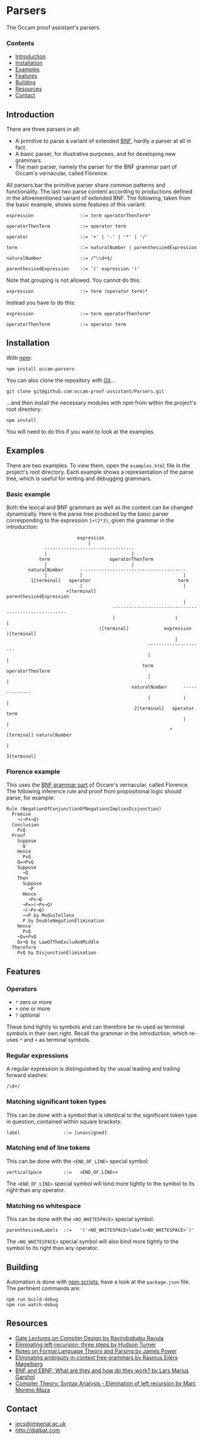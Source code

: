 # Parsers

The Occam proof assistant's parsers.

### Contents

- [Introduction](#introduction)
- [Installation](#installation)
- [Examples](#examples)
- [Features](#features)
- [Building](#building)
- [Resources](#resources)
- [Contact](#contact)

## Introduction

There are three parsers in all:

* A primitive to parse a variant of extended [BNF](https://en.wikipedia.org/wiki/Backus%E2%80%93Naur_form), hardly a parser at all in fact.
* A basic parser, for illustrative purposes, and for developing new grammars.
* The main parser, namely the parser for the BNF grammar part of Occam's vernacular, called Florence.

All parsers bar the primitive parser share common patterns and functionality. The last two parse content according to productions defined in the aforementioned variant of extended BNF. The following, taken from the basic example, shows some features of this variant:

    expression                 ::= term operatorThenTerm*
    
    operatorThenTerm           ::= operator term
    
    operator                   ::= '+' | '-' | '*' | '/'
    
    term                       ::= naturalNumber | parenthesizedExpression
    
    naturalNumber              ::= /^\\d+$/
    
    parenthesizedExpression    ::= '(' expression ')'

Note that grouping is not allowed. You cannot do this:

    expression                 ::= term (operator term)*

Instead you have to do this:

    expression                 ::= term operatorThenTerm*
    
    operatorThenTerm           ::= operator term

## Installation

With [npm](https://www.npmjs.com/):

    npm install occam-parsers

You can also clone the repository with [Git](https://git-scm.com/)...

    git clone git@github.com:occam-proof-assistant/Parsers.git

...and then install the necessary modules with npm from within the project's root directory:

    npm install

You will need to do this if you want to look at the examples.

## Examples

There are two examples. To view them, open the `examples.html` file in the project's root directory. Each example shows a representation of the parse tree, which is useful for writing and debugging grammars.

### Basic example

Both the lexical and BNF grammars as well as the content can be changed dynamically. Here is the parse tree produced by the basic parser corresponding to the expression `1+(2*3)`, given the grammar in the introduction:

                              expression
                                  |
                  ---------------------------------
                  |                               |
                term                      operatorThenTerm
                  |                               |
            naturalNumber      ---------------------------------------
                  |            |                                     |
             1[terminal]   operator                                term
                               |                                     |
                          +[terminal]                     parenthesizedExpression
                                                                     |
                                           -----------------------------------------------------
                                           |                      |                            |
                                      ([terminal]             expression                  )[terminal]
                                                                  |
                                                        ---------------------
                                                        |                   |
                                                      term          operatorThenTerm
                                                        |                   |
                                                  naturalNumber      --------------
                                                        |            |            |
                                                   2[terminal]   operator       term
                                                                     |            |
                                                                *[terminal] naturalNumber
                                                                                  |
                                                                             3[terminal]

### Florence example

This uses the [BNF grammar part](https://raw.githubusercontent.com/occam-proof-assistant/Parsers/master/es6/florence/grammar.js) of Occam's vernacular, called Florence. The following inference rule and proof from propositional logic should parse, for example:

    Rule (NegationOfConjunctionOfNegationsImpliesDisjunction)
      Premise
        ¬(¬P∧¬Q)
      Conclusion
        P∨Q
      Proof
        Suppose
          Q
        Hence
          P∨Q
        Q=>P∨Q
        Suppose
          ¬Q
        Then
          Suppose
            ¬P
          Hence
            ¬P∧¬Q
          ¬P=>(¬P∧¬Q)
          ¬(¬P∧¬Q)
          ¬¬P by ModusTollens
          P by DoubleNegationElimination
        Hence
          P∨Q
        ¬Q=>P∨Q
        Q∨¬Q by LawOfTheExcludedMiddle
      Therefore
        P∨Q by DisjunctionElimination
        
## Features

### Operators

- `*` zero or more
- `+` one or more
- `?` optional

These bind tightly to symbols and can therefore be re-used as terminal symbols in their own right. Recall the grammar in the introduction, which re-uses `*` and `+` as terminal symbols.

### Regular expressions

A regular expression is distinguished by the usual leading and trailing forward slashes:

    /\d+/
    
### Matching significant token types

This can be done with a symbol that is identical to the significant token type in question, contained within square brackets:

    label                ::= [unassigned]

### Matching end of line tokens

This can be done with the `<END_OF_LINE>` special symbol:

    verticalSpace        ::=   <END_OF_LINE>+

The `<END_OF_LINE>` special symbol will bind more tightly to the symbol to its right than any operator.

### Matching no whitespace

This can be done with the `<NO_WHITESPACE>` special symbol:

    parenthesisedLabels  ::=   '('<NO_WHITESPACE>labels<NO_WHITESPACE>')'

The `<NO_WHITESPACE>` special symbol will also bind more tightly to the symbol to its right than any operator.

## Building

Automation is done with [npm scripts](https://docs.npmjs.com/misc/scripts), have a look at the `package.json` file. The pertinent commands are:

    npm run build-debug
    npm run watch-debug

## Resources

* [Gate Lectures on Compiler Design by Ravindrababu Ravula](https://www.youtube.com/watch?v=Qkwj65l_96I&list=PLEbnTDJUr_IcPtUXFy2b1sGRPsLFMghhS)
* [Eliminating left-recursion: three steps by Hudson Turner](http://www.d.umn.edu/~hudson/5641/l11m.pdf)
* [Notes on Formal Language Theory and Parsing by James Power](http://www.cs.nuim.ie/~jpower/Courses/Previous/parsing)
* [Eliminating ambiguity in context free grammars by Rasmus Ejlers Møgelberg](http://itu.dk/people/mogel/SPLC2012/lectures/eliminatingAmbiguity.pdf)
* [BNF and EBNF: What are they and how do they work? by Lars Marius Garshol](http://www.garshol.priv.no/download/text/bnf.html#id2.3.)
* [Compiler Theory: Syntax Analysis - Elimination of left recursion by Marc Moreno Maza](http://www.csd.uwo.ca/~moreno/CS447/Lectures/Syntax.html/node8.html)

## Contact

* jecs@imperial.ac.uk
* http://djalbat.com
